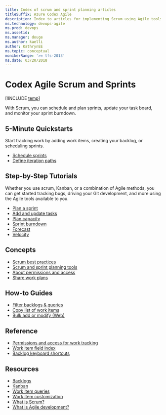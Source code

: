 ```yaml
---
title: Index of scrum and sprint planning articles  
titleSuffix: Azure Codex Agile
description: Index to articles for implementing Scrum using Agile tools in Visual Studio Team Services & Team Foundation Server   
ms.technology: devops-agile
ms.prod: devops
ms.assetid:  
ms.manager: douge
ms.author: kaelli
author: KathrynEE
ms.topic: conceptual
monikerRange: '>= tfs-2013'
ms.date: 03/20/2018
---
```


# Codex Agile Scrum and Sprints

[!INCLUDE [temp](../_shared/version-vsts-tfs-all-versions.md)]

With Scrum, you can schedule and plan sprints, update your task board, and monitor your sprint burndown. 

## 5-Minute Quickstarts  

Start tracking work by adding work items, creating your backlog, or scheduling sprints.  
  
- [Schedule sprints](define-sprints.md)
- [Define iteration paths](../customize/set-iteration-paths-sprints.md?toc=/vsts/work/scrum/toc.json&bc=/vsts/work/scrum/breadcrumb/toc.json)    

## Step-by-Step Tutorials

Whether you use scrum, Kanban, or a combination of Agile methods, you can get started tracking bugs, driving your Git development, and more using the Agile tools available to you. 

- [Plan a sprint](sprint-planning.md)  
- [Add and update tasks](task-board.md)  
- [Plan capacity](../scale/capacity-planning.md?toc=/vsts/work/scrum/toc.json&bc=/vsts/work/scrum/breadcrumb/toc.json)  
- [Sprint burndown](sprint-burndown.md)  
- [Forecast](forecast.md) 
- [Velocity](../../report/dashboards/team-velocity.md?toc=/vsts/work/scrum/toc.json&bc=/vsts/work/scrum/breadcrumb/toc.json) 
 

## Concepts          
- [Scrum best practices](best-practices-scrum.md) 
- [Scrum and sprint planning tools](scrum-sprint-planning-tools.md)      
- [About permissions and access](../../security/permissions-access-work-tracking.md?toc=/vsts/work/scrum/toc.json&bc=/vsts/work/scrum/breadcrumb/toc.json)
- [Share work plans](../track/share-plans.md?toc=/vsts/work/scrum/toc.json&bc=/vsts/work/scrum/breadcrumb/toc.json) 


## How-to Guides

* [Filter backlogs & queries](../backlogs/filter-backlogs.md?toc=/vsts/work/scrum/toc.json&bc=/vsts/work/scrum/breadcrumb/toc.json)
* [Copy list of work items](../backlogs/copy-list.md?toc=/vsts/work/scrum/toc.json&bc=/vsts/work/scrum/breadcrumb/toc.json)  
* [Bulk add or modify (Web)](../backlogs/bulk-modify-work-items.md?toc=/vsts/work/scrum/toc.json&bc=/vsts/work/scrum/breadcrumb/toc.json)   


## Reference   
- [Permissions and access for work tracking](../../security/permissions-access-work-tracking.md?toc=/vsts/work/scrum/toc.json&bc=/vsts/work/scrum/breadcrumb/toc.json)
- [Work item field index](../work-items/guidance/work-item-field.md?toc=/vsts/work/scrum/toc.json&bc=/vsts/work/scrum/breadcrumb/toc.json)
- [Backlog keyboard shortcuts](../backlogs/backlogs-keyboard-shortcuts.md)


## Resources 
- [Backlogs](../backlogs/index.md)
- [Kanban](../kanban/index.md)
- [Work item queries](../track/index.md)
- [Work item customization](../customize/index.md)
- [What is Scrum?](https://www.visualstudio.com/learn/what-is-scrum/)  
- [What is Agile development?](https://www.visualstudio.com/learn/what-is-agile-development/)  

